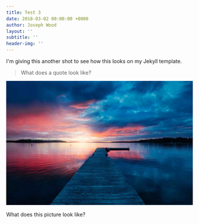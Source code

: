 ```yaml
---
title: Test 3
date: 2018-03-02 00:00:00 +0000
author: Joseph Wood
layout: ''
subtitle: ''
header-img: ''
---
```

I'm giving this another shot to see how this looks on my Jekyll template.

> What does a quote look like?

![](/uploads/2018/03/02/anders-jilden-295809-unsplash.jpg)

What does this picture look like?